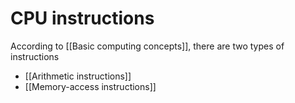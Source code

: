 # CPU instructions 

According to [[Basic computing concepts]], there are two types of instructions 

* [[Arithmetic instructions]]
* [[Memory-access instructions]]